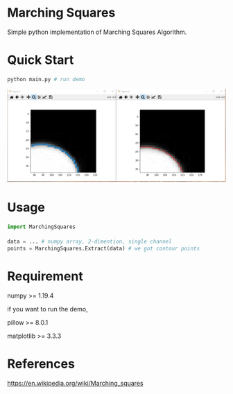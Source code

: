 # Marching Squares
Simple python implementation of Marching Squares Algorithm.



# Quick Start

```bash
python main.py # run demo
```

![result](results/1.PNG)



# Usage

```python
import MarchingSquares

data = ... # numpy array, 2-dimention, single channel
points = MarchingSquares.Extract(data) # we got contour points
```



# Requirement

numpy >= 1.19.4

if you want to run the demo,

pillow >= 8.0.1

matplotlib >= 3.3.3



# References

https://en.wikipedia.org/wiki/Marching_squares